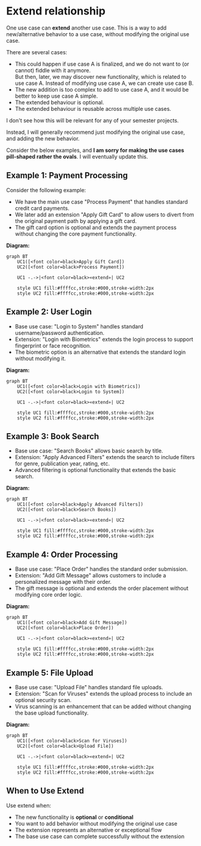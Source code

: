 # Extend relationship

One use case can **extend** another use case. This is a way to add new/alternative behavior to a use case, without modifying the original use case.

There are several cases:

- This could happen if use case A is finalized, and we do not want to (or cannot) fiddle with it anymore.\
But then, later, we may discover new functionality, which is related to use case A. Instead of modifying use case A, we can create use case B.
- The new addition is too complex to add to use case A, and it would be better to keep use case A simple.
- The extended behaviour is optional.
- The extended behaviour is reusable across multiple use cases.

I don't see how this will be relevant for any of your semester projects.

Instead, I will generally recommend just modifying the original use case, and adding the new behavior.

Consider the below examples, and **I am sorry for making the use cases pill-shaped rather the ovals**. I will eventually update this.

## Example 1: Payment Processing

Consider the following example:
- We have the main use case "Process Payment" that handles standard credit card payments.
- We later add an extension "Apply Gift Card" to allow users to divert from the original payment path by applying a gift card.
- The gift card option is optional and extends the payment process without changing the core payment functionality.

**Diagram:**

```mermaid
graph BT
    UC1([<font color=black>Apply Gift Card])
    UC2([<font color=black>Process Payment])
    
    UC1 -.->|<font color=black>«extend»| UC2
    
    style UC1 fill:#ffffcc,stroke:#000,stroke-width:2px
    style UC2 fill:#ffffcc,stroke:#000,stroke-width:2px
```

## Example 2: User Login

- Base use case: "Login to System" handles standard username/password authentication.
- Extension: "Login with Biometrics" extends the login process to support fingerprint or face recognition.
- The biometric option is an alternative that extends the standard login without modifying it.

**Diagram:**

```mermaid
graph BT
    UC1([<font color=black>Login with Biometrics])
    UC2([<font color=black>Login to System])
    
    UC1 -.->|<font color=black>«extend»| UC2
    
    style UC1 fill:#ffffcc,stroke:#000,stroke-width:2px
    style UC2 fill:#ffffcc,stroke:#000,stroke-width:2px
```

## Example 3: Book Search

- Base use case: "Search Books" allows basic search by title.
- Extension: "Apply Advanced Filters" extends the search to include filters for genre, publication year, rating, etc.
- Advanced filtering is optional functionality that extends the basic search.

**Diagram:**

```mermaid
graph BT
    UC1([<font color=black>Apply Advanced Filters])
    UC2([<font color=black>Search Books])
    
    UC1 -.->|<font color=black>«extend»| UC2
    
    style UC1 fill:#ffffcc,stroke:#000,stroke-width:2px
    style UC2 fill:#ffffcc,stroke:#000,stroke-width:2px
```

## Example 4: Order Processing

- Base use case: "Place Order" handles the standard order submission.
- Extension: "Add Gift Message" allows customers to include a personalized message with their order.
- The gift message is optional and extends the order placement without modifying core order logic.

**Diagram:**

```mermaid
graph BT
    UC1([<font color=black>Add Gift Message])
    UC2([<font color=black>Place Order])
    
    UC1 -.->|<font color=black>«extend»| UC2
    
    style UC1 fill:#ffffcc,stroke:#000,stroke-width:2px
    style UC2 fill:#ffffcc,stroke:#000,stroke-width:2px
```

## Example 5: File Upload

- Base use case: "Upload File" handles standard file uploads.
- Extension: "Scan for Viruses" extends the upload process to include an optional security scan.
- Virus scanning is an enhancement that can be added without changing the base upload functionality.

**Diagram:**

```mermaid
graph BT
    UC1([<font color=black>Scan for Viruses])
    UC2([<font color=black>Upload File])
    
    UC1 -.->|<font color=black>«extend»| UC2
    
    style UC1 fill:#ffffcc,stroke:#000,stroke-width:2px
    style UC2 fill:#ffffcc,stroke:#000,stroke-width:2px
```

## When to Use Extend

Use extend when:
- The new functionality is **optional** or **conditional**
- You want to add behavior without modifying the original use case
- The extension represents an alternative or exceptional flow
- The base use case can complete successfully without the extension

